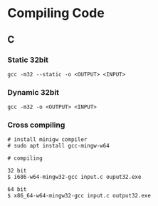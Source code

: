 # Compiling Code  

## C  
### Static 32bit  
`gcc -m32 --static -o <OUTPUT> <INPUT>`  
### Dynamic 32bit  
`gcc -m32 -o <OUTPUT> <INPUT>`  

### Cross compiling
  
```
# install minigw compiler
# sudo apt install gcc-mingw-w64

# compiling

32 bit
$ i686-w64-mingw32-gcc input.c ouput32.exe

64 bit
$ x86_64-w64-mingw32-gcc input.c output32.exe
```
